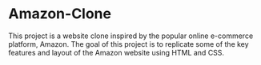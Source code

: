 # Amazon-Clone
This project is a website clone inspired by the popular online e-commerce platform, Amazon. The goal of this project is to replicate some of the key features and layout of the Amazon website using HTML and CSS.
